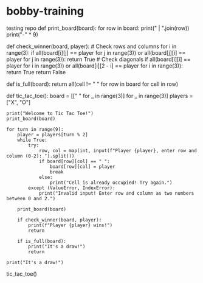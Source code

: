 # bobby-training
testing repo
def print_board(board):
    for row in board:
        print(" | ".join(row))
        print("-" * 9)

def check_winner(board, player):
    # Check rows and columns
    for i in range(3):
        if all(board[i][j] == player for j in range(3)) or all(board[j][i] == player for j in range(3)):
            return True
    # Check diagonals
    if all(board[i][i] == player for i in range(3)) or all(board[i][2 - i] == player for i in range(3)):
        return True
    return False

def is_full(board):
    return all(cell != " " for row in board for cell in row)

def tic_tac_toe():
    board = [[" " for _ in range(3)] for _ in range(3)]
    players = ["X", "O"]
    
    print("Welcome to Tic Tac Toe!")
    print_board(board)
    
    for turn in range(9):
        player = players[turn % 2]
        while True:
            try:
                row, col = map(int, input(f"Player {player}, enter row and column (0-2): ").split())
                if board[row][col] == " ":
                    board[row][col] = player
                    break
                else:
                    print("Cell is already occupied! Try again.")
            except (ValueError, IndexError):
                print("Invalid input! Enter row and column as two numbers between 0 and 2.")
        
        print_board(board)
        
        if check_winner(board, player):
            print(f"Player {player} wins!")
            return
        
        if is_full(board):
            print("It's a draw!")
            return
    
    print("It's a draw!")

tic_tac_toe()
